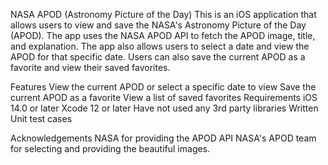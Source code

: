 NASA APOD (Astronomy Picture of the Day)
This is an iOS application that allows users to view and save the NASA's Astronomy Picture of the Day (APOD). The app uses the NASA APOD API to fetch the APOD image, title, and explanation. The app also allows users to select a date and view the APOD for that specific date. Users can also save the current APOD as a favorite and view their saved favorites.

Features
View the current APOD or select a specific date to view
Save the current APOD as a favorite
View a list of saved favorites
Requirements
iOS 14.0 or later
Xcode 12 or later
Have not used any 3rd party libraries 
Written Unit test cases


Acknowledgements
NASA for providing the APOD API
NASA's APOD team for selecting and providing the beautiful images.
